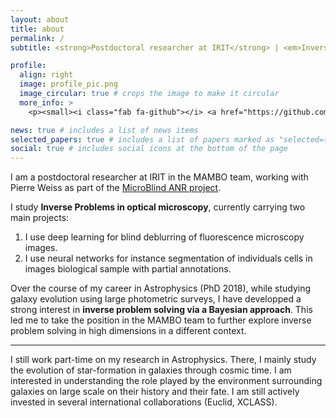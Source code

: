 ```yaml
---
layout: about
title: about
permalink: /
subtitle: <strong>Postdoctoral researcher at IRIT</strong> | <em>Inverse Problems in optical microscopy</em> | <strong>PhD in Astrophysics</strong>

profile:
  align: right
  image: profile_pic.png
  image_circular: true # crops the image to make it circular
  more_info: >
    <p><small><i class="fab fa-github"></i> <a href="https://github.com/fsarron"> @fsarron</a></small></p>

news: true # includes a list of news items
selected_papers: true # includes a list of papers marked as "selected={true}"
social: true # includes social icons at the bottom of the page
---
```


I am a postdoctoral researcher at IRIT in the MAMBO team, working with Pierre Weiss as part of the [MicroBlind ANR project](https://anr.fr/Project-ANR-21-CE48-0008).

I study **Inverse Problems in optical microscopy**, currently carrying two main projects: 
1. I use deep learning for blind deblurring of fluorescence microscopy images.
2. I use neural networks for instance segmentation of individuals cells in images biological sample with partial annotations.


Over the course of my career in Astrophysics (PhD 2018), while studying galaxy evolution using large photometric surveys, I have developped a strong interest in <b>inverse problem solving via a Bayesian approach</b>. This led me to take the position in the MAMBO team to further explore inverse problem solving in high dimensions in a different context.

* * *
I still work part-time on my research in Astrophysics. There, I mainly study the evolution of star-formation in galaxies through cosmic time. I am interested in understanding the role played by the environment surrounding galaxies on large scale on their history and their fate. I am still actively invested in several international collaborations (Euclid, XCLASS).
